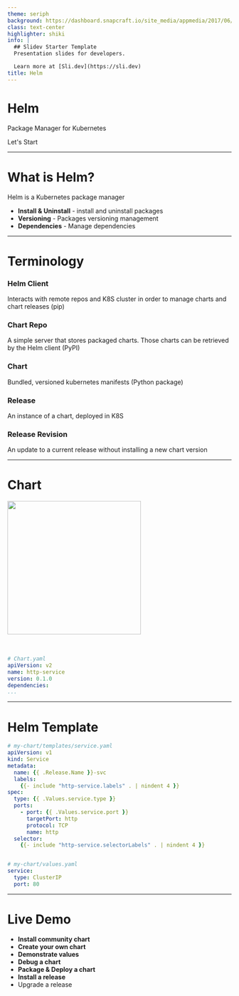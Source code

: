```yaml
---
theme: seriph
background: https://dashboard.snapcraft.io/site_media/appmedia/2017/06/helm.png
class: text-center
highlighter: shiki
info: |
  ## Slidev Starter Template
  Presentation slides for developers.

  Learn more at [Sli.dev](https://sli.dev)
title: Helm
---
```


# Helm

Package Manager for Kubernetes

<div class="pt-12">
  <span @click="$slidev.nav.next" class="px-2 p-1 rounded cursor-pointer" hover="bg-white bg-opacity-10">
    Let's Start <carbon:arrow-right class="inline"/>
  </span>
</div>

---

# What is Helm?

Helm is a Kubernetes package manager

<ul>
  <li v-click=1><b>Install & Uninstall</b> - install and uninstall packages</li>
  <li v-click=2><b>Versioning</b> - Packages versioning management</li>
  <li v-click=3><b>Dependencies</b> - Manage dependencies</li>
</ul>

---

# Terminology

### Helm Client

Interacts with remote repos and K8S cluster in order to manage charts and chart releases (pip)

### Chart Repo

A simple server that stores packaged charts. Those charts can be retrieved by the Helm client (PyPI)

### Chart

Bundled, versioned kubernetes manifests (Python package)

### Release

An instance of a chart, deployed in K8S

### Release Revision

An update to a current release without installing a new chart version

---

# Chart

<img src="chart.png" width="300" height="300">
<br/>
<br/>
<br/>

```yaml {all|2|3|4|5|all}
# Chart.yaml
apiVersion: v2
name: http-service
version: 0.1.0
dependencies: 
...
```

---

# Helm Template

```yaml {all|1-16|19-22|9|21|11|22|all}
# my-chart/templates/service.yaml
apiVersion: v1
kind: Service
metadata:
  name: {{ .Release.Name }}-svc
  labels:
    {{- include "http-service.labels" . | nindent 4 }}
spec:
  type: {{ .Values.service.type }}
  ports:
    - port: {{ .Values.service.port }}
      targetPort: http
      protocol: TCP
      name: http
  selector:
    {{- include "http-service.selectorLabels" . | nindent 4 }}


# my-chart/values.yaml
service:
  type: ClusterIP
  port: 80
```

---

# Live Demo

<ul>
  <li v-click=1><b>Install community chart</b></li>
  <li v-click=2><b>Create your own chart</b></li>
  <li v-click=3><b>Demonstrate values</b></li>
  <li v-click=4><b>Debug a chart</b></li>
  <li v-click=5><b>Package & Deploy a chart</b></li>
  <li v-click=6><b>Install a release</b></li>
  <li v-click=7><b></b>Upgrade a release</li>
</ul>

<!--
1. helm install demo-mysql stable/mysql

2. helm create stam

4. helm template stam source-charts/http-service
4. helm install http-service1 source-charts/http-service --dry-run --debug --dry-run 2>&1 | less

5. helm package -d http-service source-charts/http-service
5. helm repo index --url https://konfortes.github.io/hello-helm/ .

6. helm install http-service2 konfortes/http-service

7. helm upgrade http-service2 konfortes/http-service
-->
